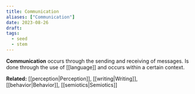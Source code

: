 ```yaml
---
title: Communication
aliases: ["Communication"]
date: 2023-08-26
draft:
tags:
  - seed
  - stem
---
```


**Communication** occurs through the sending and receiving of messages. Is done through the use of [[language]] and occurs within a certain context.

**Related:** [[perception|Perception]], [[writing|Writing]], [[behavior|Behavior]], [[semiotics|Semiotics]]